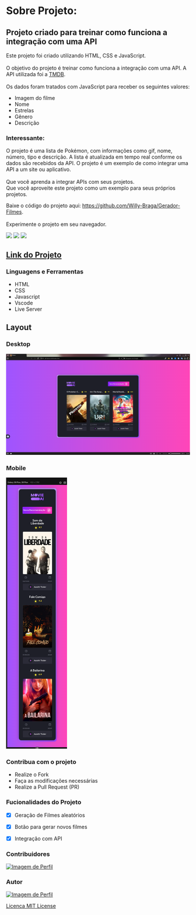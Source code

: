 
# Sobre Projeto:

## Projeto criado para treinar como funciona a integração com uma API

Este projeto foi criado utilizando HTML, CSS e JavaScript. <br><br> 
O objetivo do projeto é treinar como funciona a integração com uma API.
A API utilizada foi a [TMDB](https://developer.themoviedb.org/docs). <br><br>
Os dados foram tratados com JavaScript para receber os seguintes valores:
- Imagem do filme
- Nome
- Estrelas
- Gênero 
- Descrição

### Interessante:

O projeto é uma lista de Pokémon, com informações como gif, nome, número, tipo e descrição.
A lista é atualizada em tempo real conforme os dados são recebidos da API.
O projeto é um exemplo de como integrar uma API a um site ou aplicativo.
<br><br>
Que você aprenda a integrar APIs com seus projetos.<br>
Que você aproveite este projeto como um exemplo para seus próprios projetos.

Baixe o código do projeto aqui: https://github.com/Willy-Braga/Gerador-Filmes. <br><br>
Experimente o projeto em seu navegador.

<img src="https://img.shields.io/github/stars/Willy-Braga/Gerador-Filmes?style=social">
<img src="https://img.shields.io/github/issues-pr-raw/Willy-Braga/Gerador-Filmes?style=social">
<img src="https://img.shields.io/github/issues-closed/willy-braga/Gerador-Filmes?style=social">

## [Link do Projeto](https://willy-braga.github.io/Gerador-Filmes/)

### Linguagens e Ferramentas

- HTML
- CSS
- Javascript
- Vscode
- Live Server

## Layout

### Desktop

<a href="https://willy-braga.github.io/Gerador-Filmes/" target='_blank'>
<img src="src/designs/desktop-design.png"/>
</a>

### Mobile
<a href="https://willy-braga.github.io/Gerador-Filmes/" target='_blank'>
<img src="src/designs/mobile-design.png" />
</a>


### Contribua com o projeto

- Realize o Fork
- Faça as modificações necessárias
- Realize a Pull Request (PR)

### Fucionalidades do Projeto

- [x] Geração de Filmes aleatórios
- [x] Botão para gerar novos filmes
- [x] Integração com API


### Contribuidores

<a href="https://github.com/willy-braga" target="_blank">
<img src="https://github.com/willy-braga.png" width="70px" alt="Imagem de Perfil" />
</a>


### Autor

<a href="https://github.com/willy-braga" target="_blank">
<img src="https://github.com/willy-braga.png" width="70px" alt="Imagem de Perfil" />
</a>

[Licenca MIT License](http://creativecommons.org/licenses/by)
